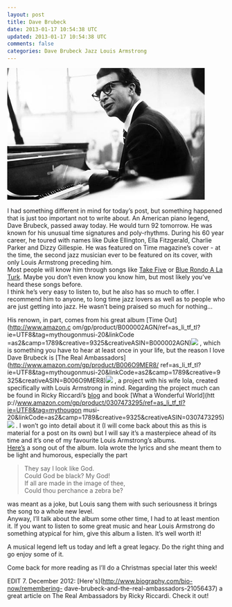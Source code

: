 ```yaml
---           
layout: post
title: Dave Brubeck
date: 2013-01-17 10:54:38 UTC
updated: 2013-01-17 10:54:38 UTC
comments: false
categories: Dave Brubeck Jazz Louis Armstrong
---
```

![](/img/2Fwww.spinner.com2Fmedia2F20122F122Fdave-brubeck-456.jpg)

I had something different in mind for today’s post, but something happened
that is just too important not to write about. An American piano legend, Dave
Brubeck, passed away today. He would turn 92 tomorrow. He was known for his
unusual time signatures and poly-rhythms. During his 60 year career, he toured
with names like Duke Ellington, Ella Fitzgerald, Charlie Parker and Dizzy
Gillespie. He was featured on Time magazine’s cover - at the time, the second
jazz musician ever to be featured on its cover, with only Louis Armstrong
preceding him.  
Most people will know him through songs like [Take
Five](http://www.youtube.com/watch?v=vmDDOFXSgAs) or [Blue Rondo A La
Turk](http://www.youtube.com/watch?v=kc34Uj8wlmE). Maybe you don’t even know
you know him, but most likely you’ve heard these songs before.  
I think he’s very easy to listen to, but he also has so much to offer. I
recommend him to anyone, to long time jazz lovers as well as to people who are
just getting into jazz. He wasn’t being praised so much for nothing...  
  
His renown, in part, comes from his great album [Time Out](http://www.amazon.c
om/gp/product/B000002AGN/ref=as_li_tf_tl?ie=UTF8&tag=mythougonmusi-20&linkCode
=as2&camp=1789&creative=9325&creativeASIN=B000002AGN)![](http://www.assoc-amazon.com/e/ir?t=mythougonmusi-20&l=as2&o=1&a=B000002AGN)
, which is something you have to hear at least once in your life, but the reason I love Dave
Brubeck is [The Real Ambassadors](http://www.amazon.com/gp/product/B006O9MER8/
ref=as_li_tf_tl?ie=UTF8&tag=mythougonmusi-20&linkCode=as2&camp=1789&creative=9
325&creativeASIN=B006O9MER8)![](http://www.assoc-amazon.com/e/ir?t=mythougonmusi-20&l=as2&o=1&a=B006O9MER8)
, a project with his wife Iola, created specifically with Louis Armstrong in mind. Regarding the
project much can be found in Ricky Riccardi’s
[blog](http://dippermouth.blogspot.com/) and book [What a Wonderful World](htt
p://www.amazon.com/gp/product/0307473295/ref=as_li_tf_tl?ie=UTF8&tag=mythougon
musi-20&linkCode=as2&camp=1789&creative=9325&creativeASIN=0307473295)![](http://www.assoc-amazon.com/e/ir?t=mythougonmusi-20&l=as2&o=1&a=0307473295)
. I won’t go into detail about it (I will come back about this as this is material
for a post on its own) but I will say it’s a masterpiece ahead of its time and
it’s one of my favourite Louis Armstrong’s albums.  
[Here’s](http://www.youtube.com/watch?v=YtTL-Z5EyEY) a song out of the album.
Iola wrote the lyrics and she meant them to be light and humorous, especially
the part  
  

> They say I look like God.  
Could God be black? My God!  
If all are made in the image of thee,  
Could thou perchance a zebra be?

  
was meant as a joke, but Louis sang them with such seriousness it brings the
song to a whole new level.  
Anyway, I’ll talk about the album some other time, I had to at least mention
it. If you want to listen to some great music and hear Louis Armstrong do
something atypical for him, give this album a listen. It’s well worth it!  
  
A musical legend left us today and left a great legacy. Do the right thing and
go enjoy some of it.  
  
Come back for more reading as I’ll do a Christmas special later this week!  
  
EDIT 7. December 2012: [Here's](http://www.biography.com/bio-now/remembering-
dave-brubeck-and-the-real-ambassadors-21056437) a great article on The Real
Ambassadors by Ricky Riccardi. Check it out!

